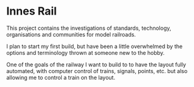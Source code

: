 # Innes Rail

This project contains the investigations of standards, technology, organisations and communities for model railroads.

I plan to start my first build, but have been a little overwhelmed by the options and terminology thrown at someone new to the hobby.

One of the goals of the railway I want to build to to have the layout fully automated, with computer control of trains, signals, points, etc. but also allowing me to control a train on the layout.
